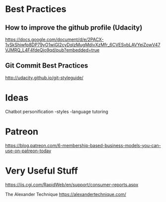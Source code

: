 
# Best Practices

## How to improve the github profile (Udacity)

https://docs.google.com/document/d/e/2PACX-1vSkShiwfp8DP79yO1wiGI2cyDqlzMugMdivXzMfr_6CVESvbLAVYeiZowV47VJMRQ_L4F4fdeQjo9qd/pub?embedded=true

## Git Commit Best Practices

http://udacity.github.io/git-styleguide/

# Ideas

Chatbot personification
-styles
-language tutoring

# Patreon
https://blog.patreon.com/6-membership-based-business-models-you-can-use-on-patreon-today

# Very Useful Stuff
https://iis.cgi.com/RapidWeb/en/support/consumer-reports.aspx

The Alexander Technique
https://alexandertechnique.com/
